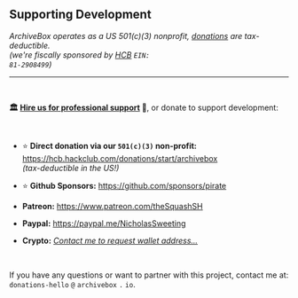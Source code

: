 ## Supporting Development

*ArchiveBox operates as a US 501(c)(3) nonprofit, <a href="https://hcb.hackclub.com/donations/start/archivebox">donations</a> are tax-deductible.<br/>(we're fiscally sponsored by <a href="https://hackclub.com/hcb?ref=donation">HCB</a> <code>EIN: 81-2908499</code>)*

<hr/>

<br/>

**🏛️ [Hire us for professional support](https://docs.sweeting.me/s/archivebox-consulting-services) 💬**, or donate to support development:

<br/>

- ⭐️ **Direct donation via our `501(c)(3)` non-profit:** https://hcb.hackclub.com/donations/start/archivebox  
  *(tax-deductible in the US!)*

- ⭐️ **Github Sponsors:** https://github.com/sponsors/pirate

- **Patreon:** https://www.patreon.com/theSquashSH

- **Paypal:** https://paypal.me/NicholasSweeting

- **Crypto:** *[Contact me to request wallet address...](https://zulip.archivebox.io/#narrow/dm/284-Nick-Sweeting)*
 
<br/>

If you have any questions or want to partner with this project, contact me at: `donations-hello` `@` `archivebox` `.` `io`.